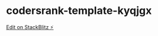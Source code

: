 # codersrank-template-kyqjgx

[Edit on StackBlitz ⚡️](https://stackblitz.com/edit/codersrank-template-kyqjgx)